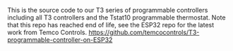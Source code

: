 This is the source code to our T3 series of programmable controllers including all T3 controllers and the Tstat10 programmable thermostat. Note that this repo has reached end of life, see the ESP32 repo for the latest work from Temco Controls. 
https://github.com/temcocontrols/T3-programmable-controller-on-ESP32
